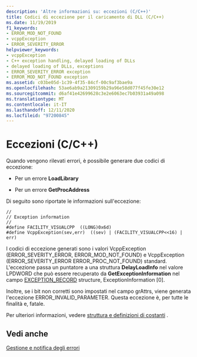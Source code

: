 ```yaml
---
description: 'Altre informazioni su: eccezioni (C/C++)'
title: Codici di eccezione per il caricamento di DLL (C/C++)
ms.date: 11/19/2019
f1_keywords:
- ERROR_MOD_NOT_FOUND
- vcppException
- ERROR_SEVERITY_ERROR
helpviewer_keywords:
- vcppException
- C++ exception handling, delayed loading of DLLs
- delayed loading of DLLs, exceptions
- ERROR_SEVERITY_ERROR exception
- ERROR_MOD_NOT_FOUND exception
ms.assetid: c03be05d-1c39-4f35-84cf-00c9af3bae9a
ms.openlocfilehash: 53ae6ab9a21309159b29a96e58d077f45fe30e12
ms.sourcegitcommit: d6af41e42699628c3e2e6063ec7b03931a49a098
ms.translationtype: MT
ms.contentlocale: it-IT
ms.lasthandoff: 12/11/2020
ms.locfileid: "97200845"
---
```

# <a name="exceptions-cc"></a>Eccezioni (C/C++)

Quando vengono rilevati errori, è possibile generare due codici di eccezione:

- Per un errore **LoadLibrary**

- Per un errore **GetProcAddress**

Di seguito sono riportate le informazioni sull'eccezione:

```
//
// Exception information
//
#define FACILITY_VISUALCPP  ((LONG)0x6d)
#define VcppException(sev,err)  ((sev) | (FACILITY_VISUALCPP<<16) | err)
```

I codici di eccezione generati sono i valori VcppException (ERROR_SEVERITY_ERROR, ERROR_MOD_NOT_FOUND) e VcppException (ERROR_SEVERITY_ERROR ERROR_PROC_NOT_FOUND) standard. L'eccezione passa un puntatore a una struttura **DelayLoadInfo** nel valore LPDWORD che può essere recuperato da **GetExceptionInformation** nel campo [EXCEPTION_RECORD](/windows/win32/api/winnt/ns-winnt-exception_record) structure, ExceptionInformation [0].

Inoltre, se i bit non corretti sono impostati nel campo grAttrs, viene generata l'eccezione ERROR_INVALID_PARAMETER. Questa eccezione è, per tutte le finalità e, fatale.

Per ulteriori informazioni, vedere [struttura e definizioni di costanti](structure-and-constant-definitions.md) .

## <a name="see-also"></a>Vedi anche

[Gestione e notifica degli errori](error-handling-and-notification.md)
